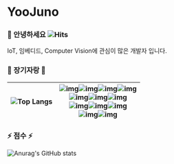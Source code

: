 # YooJuno

### 👋 안녕하세요 ![Hits](https://hits.seeyoufarm.com/api/count/incr/badge.svg?url=https%3A%2F%2Fgithub.com%2FYooJuno&count_bg=%2379C83D&title_bg=%23555555&icon=&icon_color=%23E7E7E7&title=hits&edge_flat=false)

IoT, 임베디드, Computer Vision에 관심이 많은 개발자 입니다.

### 🌱    **장기자랑**   🌱

| ![Top Langs](https://github-readme-stats.vercel.app/api/top-langs/?username=YooJuno&layout=compact&theme=vision-friendly-dark) | ![img](https://img.shields.io/badge/C-A8B9CC?style=for-the-badge&logo=c&logoColor=white)![img](https://img.shields.io/badge/C++-00599C?style=for-the-badge&logo=cplusplus&logoColor=white)![img](https://img.shields.io/badge/Python-3776AB?style=for-the-badge&logo=Python&logoColor=white)![img](https://img.shields.io/badge/Racket-9F1D20?style=for-the-badge&logo=racket&logoColor=white)<br />![img](https://img.shields.io/badge/OpenCV-5C3EE8?style=for-the-badge&logo=Opencv&logoColor=white)![img](https://img.shields.io/badge/PyTorch-EE4C2C?style=for-the-badge&logo=pytorch&logoColor=white)![img](https://img.shields.io/badge/Keras-D00000?style=for-the-badge&logo=keras&logoColor=white)<br />![img](https://img.shields.io/badge/STM32-03234B?style=for-the-badge&logo=stmicroelectronics&logoColor=white)![img](https://img.shields.io/badge/ESP32-00979D?style=for-the-badge&logo=arduino&logoColor=white)![img](https://img.shields.io/badge/MQTT-660066?style=for-the-badge&logo=mqtt&logoColor=white)<br />![img](https://img.shields.io/badge/CMake-064F8C?style=for-the-badge&logo=cmake&logoColor=white)![img](https://img.shields.io/badge/Linux-FCC624?style=for-the-badge&logo=linux&logoColor=white) |
| ------------------------------------------------------------------------------------------------- | ----------------------------------------------------------------------------------------------------------------------------------------------------------------------------------------------------------------------------------------------------------------------------------------------------------------------------------------------------------------------------------------------------------------------------------------------------------------------------------------------------------------------------------------------------------------------------------------------------------------------------------------------------------------------------------------------------------------------------------------------------------------------------------------------------------------------------------------------------------------------------------------------------------------------------------------------------------------------------------------------------------------------------------------------------------------------------------------------------------------------------------------------------------------------------------------------------------- |

### ⚡️  **점수**   ⚡️

![Anurag's GitHub stats](https://github-readme-stats.vercel.app/api?username=YooJuno&show_icons=true&theme=vision-friendly-dark)
